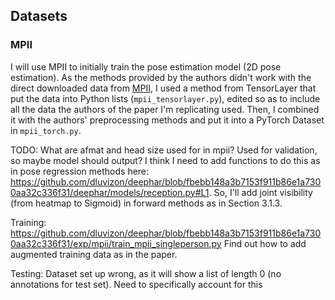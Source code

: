 ## Datasets
### MPII
I will use MPII to initially train the pose estimation model (2D pose estimation).
As the methods provided by the authors didn't work with the direct downloaded data from [MPII](http://human-pose.mpi-inf.mpg.de/), I used a method from TensorLayer that put the data into Python lists (```mpii_tensorlayer.py```), edited so as to include all the data the authors of the paper I'm replicating used. Then, I combined it with the authors' preprocessing methods and put it into a PyTorch Dataset in ```mpii_torch.py```.

TODO: What are afmat and head size used for in mpii? Used for validation, so maybe model should output? I think I need to add functions to do this
as in pose regression methods here: https://github.com/dluvizon/deephar/blob/fbebb148a3b7153f911b86e1a7300aa32c336f31/deephar/models/reception.py#L1.
So, I'll add joint visibility (from heatmap to Sigmoid) in forward methods as in Section 3.1.3.


Training: https://github.com/dluvizon/deephar/blob/fbebb148a3b7153f911b86e1a7300aa32c336f31/exp/mpii/train_mpii_singleperson.py
Find out how to add augmented training data as in the paper.

Testing: Dataset set up wrong, as it will show a list of length 0 (no annotations for test set). Need to specifically account for this